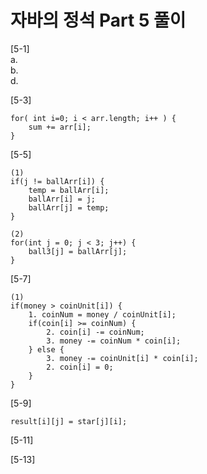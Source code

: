 # 자바의 정석 Part 5 풀이  


[5-1]    
a.  
b.  
d.  

[5-3]
```
for( int i=0; i < arr.length; i++ ) {
	sum += arr[i];
}
```  

[5-5]
```
(1) 
if(j != ballArr[i]) {
	temp = ballArr[i];
	ballArr[i] = j;
	ballArr[j] = temp;
}

(2)
for(int j = 0; j < 3; j++) {
	ball3[j] = ballArr[j];
}
```  

[5-7]
```
(1)
if(money > coinUnit[i]) {
	1. coinNum = money / coinUnit[i];
	if(coin[i] >= coinNum) {
		2. coin[i] -= coinNum;
		3. money -= coinNum * coin[i];
	} else {
		3. money -= coinUnit[i] * coin[i];
		2. coin[i] = 0;
	}
}  
```

[5-9]
```
result[i][j] = star[j][i];
```  

[5-11]  

[5-13]  


 



